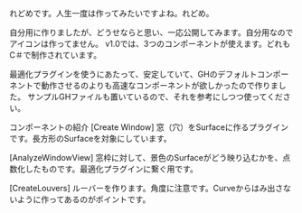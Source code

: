 れどめです。人生一度は作ってみたいですよね。れどめ。

自分用に作りましたが、どうせならと思い、一応公開してみます。自分用なのでアイコンは作ってません。
v1.0では、3つのコンポーネントが使えます。どれもC＃で制作されています。

最適化プラグインを使うにあたって、安定していて、GHのデフォルトコンポーネントで動作させるのよりも高速なコンポーネントが欲しかったので作りました。
サンプルGHファイルも置いているので、それを参考にしつつ使ってください。

コンポーネントの紹介
[Create Window]
窓（穴）をSurfaceに作るプラグインです。長方形のSurfaceを対象にしています。

[AnalyzeWindowView]
窓枠に対して、景色のSurfaceがどう映り込むかを、点数化したものです。最適化プラグインに繋ぐ用です。

[CreateLouvers]
ルーバーを作ります。角度に注意です。Curveからはみ出さないように作ってあるのがポイントです。
